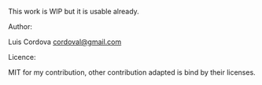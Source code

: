 This work is WIP but it is usable already.

Author:

Luis Cordova  cordoval@gmail.com

Licence:

MIT for my contribution, other contribution adapted is bind by their licenses.
